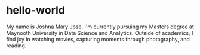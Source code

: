 # hello-world
My name is Joshna Mary Jose. I'm currently pursuing my Masters degree at Maynooth University in Data Science and Analytics. Outside of academics, I find joy in watching movies, capturing moments through photography, and reading.
